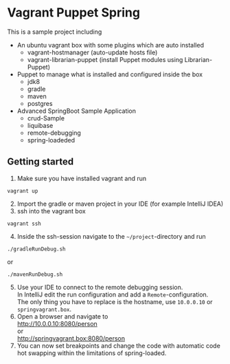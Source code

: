 # Vagrant Puppet Spring

This is a sample project including
* An ubuntu vagrant box with some plugins which are auto installed  
  * vagrant-hostmanager (auto-update hosts file)
  * vagrant-librarian-puppet (install Puppet modules using Librarian-Puppet)
* Puppet to manage what is installed and configured inside the box
  * jdk8
  * gradle
  * maven
  * postgres
* Advanced SpringBoot Sample Application
  * crud-Sample
  * liquibase
  * remote-debugging
  * spring-loadeded

## Getting started

1. Make sure you have installed vagrant and run
```
vagrant up
```
2. Import the gradle or maven project in your IDE (for example IntelliJ IDEA)  
3. ssh into the vagrant box
```
vagrant ssh
```
4. Inside the ssh-session navigate to the `~/project`-directory and run  
  ```
  ./gradleRunDebug.sh  
  ```
  or
  ```
  ./mavenRunDebug.sh  
  ```
5. Use your IDE to connect to the remote debugging session.  
  In IntelliJ edit the run configuration and add a `Remote`-configuration.  
  The only thing you have to replace is the hostname, use `10.0.0.10` or `springvagrant.box`.
6. Open a browser and navigate to  
  http://10.0.0.10:8080/person  
  or  
  http://springvagrant.box:8080/person  
7. You can now set breakpoints and change the code with automatic code hot swapping within the limitations of spring-loaded.
